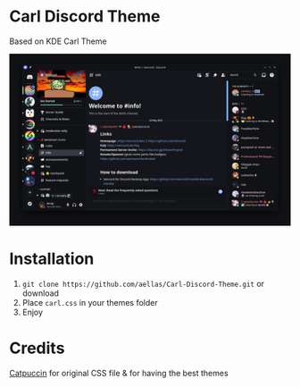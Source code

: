# Carl Discord Theme
Based on KDE Carl Theme

![Image](final1.png?raw=true "Final1")

# Installation
1. `git clone https://github.com/aellas/Carl-Discord-Theme.git` or download
2. Place `carl.css` in your themes folder
3. Enjoy 


# Credits
[Catpuccin](https://github.com/catppuccin) for original CSS file & for having the best themes
